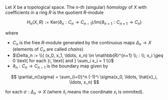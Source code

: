 Let $X$ be a topological space. The $n$-*th* (singular) *homology* of $X$ with coefficients in a ring $R$ is the quotient $R$-module

$$
H_n(X, R) := \mathrm{Ker}(\partial_n: C_{n} \to C_{n-1}) / \mathrm{Im}(\partial_{n+1}: C_{n+1} \to C_{n})
$$

where 

- $C_n$ is the free $R$-module generated by the continuous maps $\Delta_n \to X$ (elements of $C_n$ are called *chains*)
- $\Delta_n := \\{ (x_0, x_1, \ldots, x_n) \in \mathbb{R}^{n+1} \\; : \\; x_i \geq 0 \text{ for each }i, \text{ and } \sum_i x_i = 1 \\}$
- $\partial_n: C_n \to C_{n-1}$ is the boundary map given by

$$
\partial_n(\sigma) = \sum_{i=0}^n (-1)^i \sigma(x_0, \ldots, \hat{x}_i, \ldots, x_n)
$$

for each $\sigma: \Delta_n \to X$ (where $\hat{x}_i$ means the coordinate $x_i$ is ommited).
